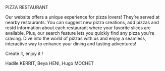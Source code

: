 PIZZA RESTAURANT 

Our website offers a unique experience for pizza
lovers! They’re served at nearby restaurants. You can
suggest new pizza creations, add pizzas and restd
information about each restaurant where your
favorite slices are available. Plus, our search feature
lets you quickly find any pizza you're craving.
Dive into the world of pizzas with us and enjoy a
seamless, interactive way to enhance your dining and
tasting adventures!

Create it, enjoy it !

Hadile KERRIT, Beya HENI, Hugo MOCHET
